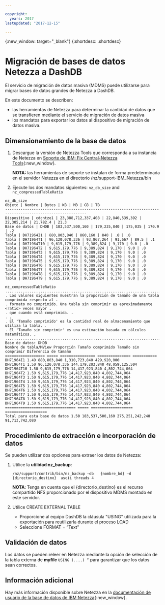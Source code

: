 ```yaml
---

copyright:
  years: 2017
lastupdated: "2017-12-15"

---
```

{:new_window: target="_blank"}
{:shortdesc: .shortdesc}

# Migración de bases de datos Netezza a DashDB

El servicio de migración de datos masiva (MDMS) puede utilizarse para migrar bases de datos grandes de Netezza a DashDB.

En este documento se describen:
- las herramientas de Netezza para determinar la cantidad de datos que se transfieren mediante el servicio de migración de datos masiva
- los mandatos para exportar los datos al dispositivo de migración de datos masiva.

## Dimensionamiento de la base de datos
1. Descargue la versión de Netezza Tools que corresponda a su instancia de Netezza en [Soporte de IBM: Fix Central-Netezza Tools](https://www-945.ibm.com/support/fixcentral/options?selectionBean.selectedTab=find&selection=ibm%2fInformation+Management%3bPureData+System+for+Analytics%3bibm%2fInformation+Management%2fNetezza+Tools){:new_window}.

   **NOTA:** las herramientas de soporte se instalan de forma predeterminada en el servidor Netezza en el directorio /nz/support-IBM_Netezza<version>/bin
   
2. Ejecute los dos mandatos siguientes: `nz_db_size` and `nz_compressedTableRatio`

```
nz_db_size
Objeto | Nombre | Bytes | KB | MB | GB | TB
-----------------------------------------------------------------------------------------------------------
Dispositivo | cdcntze1 | 23,388,712,337,408 | 22,840,539,392 | 22,305,214 | 21,782.4 | 21.3
Base de datos | DHDB | 183,537,500,160 | 179,235,840 | 175,035 | 170.9 | .2
Tabla | DH71964I1 | 880,803,840 | 860,160 | 840 | .8 | .0
Tabla | DH71964T1 | 96,120,078,336 | 93,867,264 | 91,667 | 89.5 | .1
Tabla | DH71964T10 | 9,615,179,776 | 9,389,824 | 9,170 | 9.0 | .0
Tabla | DH71964T2 | 9,615,179,776 | 9,389,824 | 9,170 | 9.0 | .0
Tabla | DH71964T3 | 9,615,179,776 | 9,389,824 | 9,170 | 9.0 | .0
Tabla | DH71964T4 | 9,615,179,776 | 9,389,824 | 9,170 | 9.0 | .0
Tabla | DH71964T5 | 9,615,179,776 | 9,389,824 | 9,170 | 9.0 | .0
Tabla | DH71964T6 | 9,615,179,776 | 9,389,824 | 9,170 | 9.0 | .0
Tabla | DH71964T7 | 9,615,179,776 | 9,389,824 | 9,170 | 9.0 | .0
Tabla | DH71964T8 | 9,615,179,776 | 9,389,824 | 9,170 | 9.0 | .0
Tabla | DH71964T9 | 9,615,179,776 | 9,389,824 | 9,170 | 9.0 | .0
```
```
nz_compressedTableRatio
....................................................................................
. Los valores siguientes muestran la proporción de tamaño de una tabla comprimida respecto al .
. formato no comprimido. Una tabla sin comprimir es aproximadamente <ratio> veces mayor .
. que cuando está comprimida. .
. .
. El 'Tamaño comprimido' es la cantidad real de almacenamiento que utiliza la tabla. .
. El 'Tamaño sin comprimir' es una estimación basada en cálculos matemáticos. .
....................................................................................
Base de datos: DHDB
Nombre de tabla/MView Proporción Tamaño comprimido Tamaño sin comprimir Diferencia de tamaño
================== ===== ================ =============== ===========
DH71964I1 1.49 880,803,840 1,310,723,840 429,920,000
DH71964T1 1.50 96,120,078,336 144,179,203,840 48,059,125,504
DH71964T10 1.50 9,615,179,776 14,417,923,840 4,802,744,064
DH71964T2 1.50 9,615,179,776 14,417,923,840 4,802,744,064
DH71964T3 1.50 9,615,179,776 14,417,923,840 4,802,744,064
DH71964T4 1.50 9,615,179,776 14,417,923,840 4,802,744,064
DH71964T5 1.50 9,615,179,776 14,417,923,840 4,802,744,064
DH71964T6 1.50 9,615,179,776 14,417,923,840 4,802,744,064
DH71964T7 1.50 9,615,179,776 14,417,923,840 4,802,744,064
DH71964T8 1.50 9,615,179,776 14,417,923,840 4,802,744,064
DH71964T9 1.50 9,615,179,776 14,417,923,840 4,802,744,064
================================ ===== =================== ===================
Total para esta base de datos 1.50 183,537,500,160 275,251,242,240 91,713,742,080
```

## Procedimiento de extracción e incorporación de datos

Se pueden utilizar dos opciones para extraer los datos de Netezza:
1. Utilice la **utilidad nz_backup**:

   `/nz/support/contrib/bin/nz_backup –db   {nombre_bd} –d  {directorio_destino}  ascii threads 4`
   
   **NOTA**: Tenga en cuenta que el {directorio_destino} es el recurso compartido NFS proporcionado por el dispositivo MDMS montado en este servidor.
2. Utilice CREATE EXTERNAL TABLE
   - Proporcione al equipo DashDB la cláusula "USING" utilizada para la exportación para reutilizarla durante el proceso LOAD
   - Seleccione FORMAT = ”Text”
   
   
## Validación de datos
Los datos se pueden releer en Netezza mediante la opción de selección de la tabla externa de **myfile** `USING (....) “` para garantizar que los datos sean correctos.
 
## Información adicional
Hay más información disponible sobre Netezza en la [documentación de usuario de la base de datos de IBM Netezza](https://www.ibm.com/support/knowledgecenter/en/SSULQD_7.2.1/com.ibm.nz.dbu.doc/c_dbuser_plg_overview.html){:new_window}.
